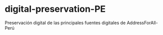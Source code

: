 # digital-preservation-PE
Preservación digital de las principales fuentes digitales de AddressForAll-Perú
